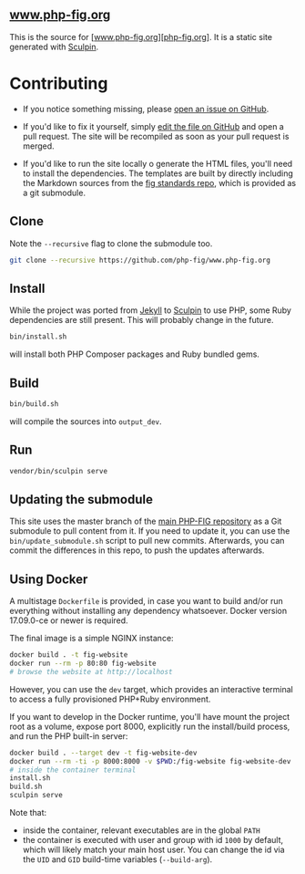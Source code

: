 www.php-fig.org
---------------

This is the source for [www.php-fig.org][php-fig.org]. It is a static site generated with
[Sculpin][sculpin].

 [php-fig.org]: http://www.php-fig.org


# Contributing

 - If you notice something missing, please [open an issue on GitHub][issue].

 - If you'd like to fix it yourself, simply [edit the file on GitHub][edit] and
    open a pull request. The site will be recompiled as soon as your pull
    request is merged.

 - If you'd like to run the site locally o generate the HTML files, you'll need to install the dependencies.
    The templates are built by directly including the Markdown sources from the [fig standards repo][fig-standards], which is provided as a git submodule.

    [issue]: https://github.com/php-fig/www.php-fig.org/issues
    [edit]:  https://github.com/blog/905-edit-like-an-ace
    [fig-standards]: https://github.com/php-fig/fig-standards


## Clone
Note the `--recursive` flag to clone the submodule too.
```bash
git clone --recursive https://github.com/php-fig/www.php-fig.org
```


## Install

While the project was ported from [Jekyll][jekyll] to [Sculpin][sculpin] to use PHP, some Ruby dependencies are still present. This will probably change in the future.

```bash
bin/install.sh
```

will install both PHP Composer packages and Ruby bundled gems.

  [jekyll]: https://github.com/mojombo/jekyll
  [sculpin]: https://sculpin.io


## Build

```bash
bin/build.sh
```

will compile the sources into `output_dev`.


## Run

```bash
vendor/bin/sculpin serve
```

## Updating the submodule
This site uses the master branch of the [main PHP-FIG repository](https://github.com/php-fig/fig-standards) as a Git submodule to pull content from it. 
If you need to update it, you can use the `bin/update_submodule.sh` script to pull new commits. Afterwards, you can commit
the differences in this repo, to push the updates afterwards.

## Using Docker

A multistage `Dockerfile` is provided, in case you want to build and/or run everything without installing any dependency whatsoever. Docker version 17.09.0-ce or newer is required.

The final image is a simple NGINX instance:

```bash
docker build . -t fig-website
docker run --rm -p 80:80 fig-website
# browse the website at http://localhost
```

However, you can use the `dev` target, which provides an interactive terminal to access a fully provisioned PHP+Ruby environment.

If you want to develop in the Docker runtime, you'll have mount the project root as a volume, expose port 8000, explicitly run the install/build process, and run the PHP built-in server:

```bash
docker build . --target dev -t fig-website-dev
docker run --rm -ti -p 8000:8000 -v $PWD:/fig-website fig-website-dev
# inside the container terminal
install.sh
build.sh
sculpin serve
```

Note that:
 - inside the container, relevant executables are in the global `PATH`
 - the container is executed with user and group with id `1000` by default, which will likely match your main host user. You can change the id via the `UID` and `GID` build-time variables (`--build-arg`).
